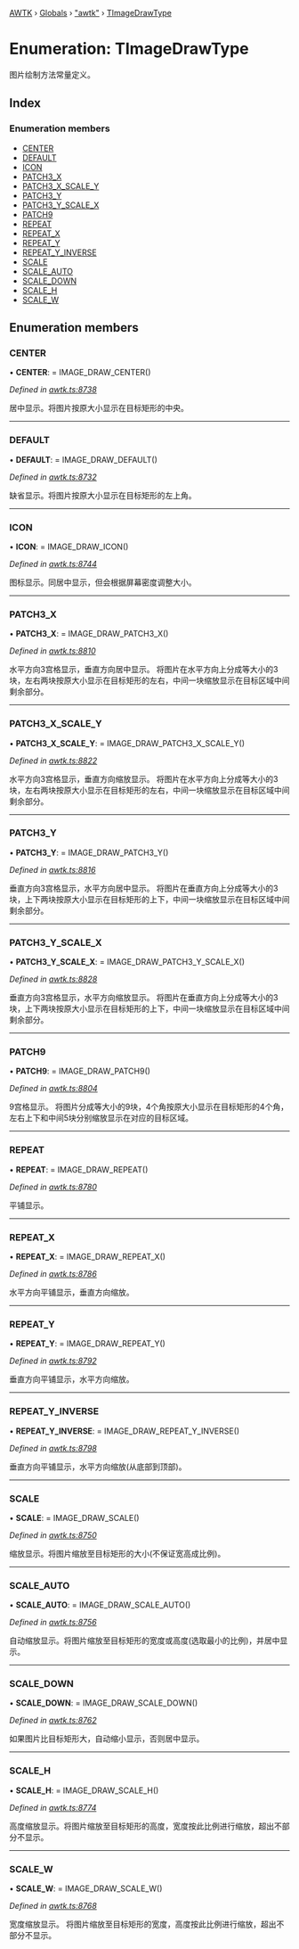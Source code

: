 [AWTK](../README.md) › [Globals](../globals.md) › ["awtk"](../modules/_awtk_.md) › [TImageDrawType](_awtk_.timagedrawtype.md)

# Enumeration: TImageDrawType

图片绘制方法常量定义。

## Index

### Enumeration members

* [CENTER](_awtk_.timagedrawtype.md#center)
* [DEFAULT](_awtk_.timagedrawtype.md#default)
* [ICON](_awtk_.timagedrawtype.md#icon)
* [PATCH3_X](_awtk_.timagedrawtype.md#patch3_x)
* [PATCH3_X_SCALE_Y](_awtk_.timagedrawtype.md#patch3_x_scale_y)
* [PATCH3_Y](_awtk_.timagedrawtype.md#patch3_y)
* [PATCH3_Y_SCALE_X](_awtk_.timagedrawtype.md#patch3_y_scale_x)
* [PATCH9](_awtk_.timagedrawtype.md#patch9)
* [REPEAT](_awtk_.timagedrawtype.md#repeat)
* [REPEAT_X](_awtk_.timagedrawtype.md#repeat_x)
* [REPEAT_Y](_awtk_.timagedrawtype.md#repeat_y)
* [REPEAT_Y_INVERSE](_awtk_.timagedrawtype.md#repeat_y_inverse)
* [SCALE](_awtk_.timagedrawtype.md#scale)
* [SCALE_AUTO](_awtk_.timagedrawtype.md#scale_auto)
* [SCALE_DOWN](_awtk_.timagedrawtype.md#scale_down)
* [SCALE_H](_awtk_.timagedrawtype.md#scale_h)
* [SCALE_W](_awtk_.timagedrawtype.md#scale_w)

## Enumeration members

###  CENTER

• **CENTER**: =  IMAGE_DRAW_CENTER()

*Defined in [awtk.ts:8738](https://github.com/zlgopen/awtk-binding/blob/346f0a7/tools/code_gen/js/output/awtk.ts#L8738)*

居中显示。将图片按原大小显示在目标矩形的中央。

___

###  DEFAULT

• **DEFAULT**: =  IMAGE_DRAW_DEFAULT()

*Defined in [awtk.ts:8732](https://github.com/zlgopen/awtk-binding/blob/346f0a7/tools/code_gen/js/output/awtk.ts#L8732)*

缺省显示。将图片按原大小显示在目标矩形的左上角。

___

###  ICON

• **ICON**: =  IMAGE_DRAW_ICON()

*Defined in [awtk.ts:8744](https://github.com/zlgopen/awtk-binding/blob/346f0a7/tools/code_gen/js/output/awtk.ts#L8744)*

图标显示。同居中显示，但会根据屏幕密度调整大小。

___

###  PATCH3_X

• **PATCH3_X**: =  IMAGE_DRAW_PATCH3_X()

*Defined in [awtk.ts:8810](https://github.com/zlgopen/awtk-binding/blob/346f0a7/tools/code_gen/js/output/awtk.ts#L8810)*

水平方向3宫格显示，垂直方向居中显示。 将图片在水平方向上分成等大小的3块，左右两块按原大小显示在目标矩形的左右，中间一块缩放显示在目标区域中间剩余部分。

___

###  PATCH3_X_SCALE_Y

• **PATCH3_X_SCALE_Y**: =  IMAGE_DRAW_PATCH3_X_SCALE_Y()

*Defined in [awtk.ts:8822](https://github.com/zlgopen/awtk-binding/blob/346f0a7/tools/code_gen/js/output/awtk.ts#L8822)*

水平方向3宫格显示，垂直方向缩放显示。 将图片在水平方向上分成等大小的3块，左右两块按原大小显示在目标矩形的左右，中间一块缩放显示在目标区域中间剩余部分。

___

###  PATCH3_Y

• **PATCH3_Y**: =  IMAGE_DRAW_PATCH3_Y()

*Defined in [awtk.ts:8816](https://github.com/zlgopen/awtk-binding/blob/346f0a7/tools/code_gen/js/output/awtk.ts#L8816)*

垂直方向3宫格显示，水平方向居中显示。 将图片在垂直方向上分成等大小的3块，上下两块按原大小显示在目标矩形的上下，中间一块缩放显示在目标区域中间剩余部分。

___

###  PATCH3_Y_SCALE_X

• **PATCH3_Y_SCALE_X**: =  IMAGE_DRAW_PATCH3_Y_SCALE_X()

*Defined in [awtk.ts:8828](https://github.com/zlgopen/awtk-binding/blob/346f0a7/tools/code_gen/js/output/awtk.ts#L8828)*

垂直方向3宫格显示，水平方向缩放显示。 将图片在垂直方向上分成等大小的3块，上下两块按原大小显示在目标矩形的上下，中间一块缩放显示在目标区域中间剩余部分。

___

###  PATCH9

• **PATCH9**: =  IMAGE_DRAW_PATCH9()

*Defined in [awtk.ts:8804](https://github.com/zlgopen/awtk-binding/blob/346f0a7/tools/code_gen/js/output/awtk.ts#L8804)*

9宫格显示。 将图片分成等大小的9块，4个角按原大小显示在目标矩形的4个角，左右上下和中间5块分别缩放显示在对应的目标区域。

___

###  REPEAT

• **REPEAT**: =  IMAGE_DRAW_REPEAT()

*Defined in [awtk.ts:8780](https://github.com/zlgopen/awtk-binding/blob/346f0a7/tools/code_gen/js/output/awtk.ts#L8780)*

平铺显示。

___

###  REPEAT_X

• **REPEAT_X**: =  IMAGE_DRAW_REPEAT_X()

*Defined in [awtk.ts:8786](https://github.com/zlgopen/awtk-binding/blob/346f0a7/tools/code_gen/js/output/awtk.ts#L8786)*

水平方向平铺显示，垂直方向缩放。

___

###  REPEAT_Y

• **REPEAT_Y**: =  IMAGE_DRAW_REPEAT_Y()

*Defined in [awtk.ts:8792](https://github.com/zlgopen/awtk-binding/blob/346f0a7/tools/code_gen/js/output/awtk.ts#L8792)*

垂直方向平铺显示，水平方向缩放。

___

###  REPEAT_Y_INVERSE

• **REPEAT_Y_INVERSE**: =  IMAGE_DRAW_REPEAT_Y_INVERSE()

*Defined in [awtk.ts:8798](https://github.com/zlgopen/awtk-binding/blob/346f0a7/tools/code_gen/js/output/awtk.ts#L8798)*

垂直方向平铺显示，水平方向缩放(从底部到顶部)。

___

###  SCALE

• **SCALE**: =  IMAGE_DRAW_SCALE()

*Defined in [awtk.ts:8750](https://github.com/zlgopen/awtk-binding/blob/346f0a7/tools/code_gen/js/output/awtk.ts#L8750)*

缩放显示。将图片缩放至目标矩形的大小(不保证宽高成比例)。

___

###  SCALE_AUTO

• **SCALE_AUTO**: =  IMAGE_DRAW_SCALE_AUTO()

*Defined in [awtk.ts:8756](https://github.com/zlgopen/awtk-binding/blob/346f0a7/tools/code_gen/js/output/awtk.ts#L8756)*

自动缩放显示。将图片缩放至目标矩形的宽度或高度(选取最小的比例)，并居中显示。

___

###  SCALE_DOWN

• **SCALE_DOWN**: =  IMAGE_DRAW_SCALE_DOWN()

*Defined in [awtk.ts:8762](https://github.com/zlgopen/awtk-binding/blob/346f0a7/tools/code_gen/js/output/awtk.ts#L8762)*

如果图片比目标矩形大，自动缩小显示，否则居中显示。

___

###  SCALE_H

• **SCALE_H**: =  IMAGE_DRAW_SCALE_H()

*Defined in [awtk.ts:8774](https://github.com/zlgopen/awtk-binding/blob/346f0a7/tools/code_gen/js/output/awtk.ts#L8774)*

高度缩放显示。将图片缩放至目标矩形的高度，宽度按此比例进行缩放，超出不部分不显示。

___

###  SCALE_W

• **SCALE_W**: =  IMAGE_DRAW_SCALE_W()

*Defined in [awtk.ts:8768](https://github.com/zlgopen/awtk-binding/blob/346f0a7/tools/code_gen/js/output/awtk.ts#L8768)*

宽度缩放显示。 将图片缩放至目标矩形的宽度，高度按此比例进行缩放，超出不部分不显示。
